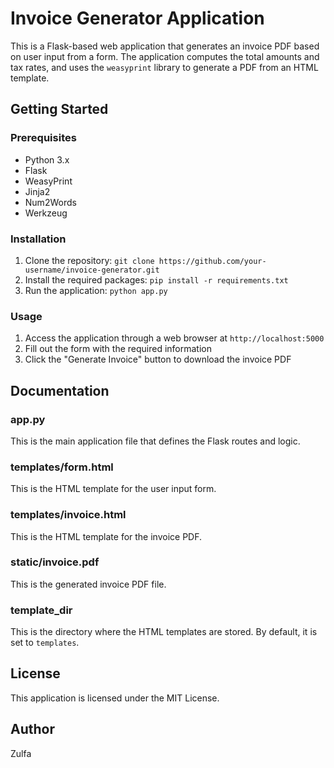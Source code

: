 Invoice Generator Application
=============================

This is a Flask-based web application that generates an invoice PDF based on user input from a form. The application computes the total amounts and tax rates, and uses the `weasyprint` library to generate a PDF from an HTML template.

Getting Started
---------------

### Prerequisites

* Python 3.x
* Flask
* WeasyPrint
* Jinja2
* Num2Words
* Werkzeug

### Installation

1. Clone the repository: `git clone https://github.com/your-username/invoice-generator.git`
2. Install the required packages: `pip install -r requirements.txt`
3. Run the application: `python app.py`

### Usage

1. Access the application through a web browser at `http://localhost:5000`
2. Fill out the form with the required information
3. Click the "Generate Invoice" button to download the invoice PDF

Documentation
-------------

### app.py

This is the main application file that defines the Flask routes and logic.

### templates/form.html

This is the HTML template for the user input form.

### templates/invoice.html

This is the HTML template for the invoice PDF.

### static/invoice.pdf

This is the generated invoice PDF file.


### template_dir

This is the directory where the HTML templates are stored. By default, it is set to `templates`.

License
-------

This application is licensed under the MIT License.

Author
------

Zulfa
